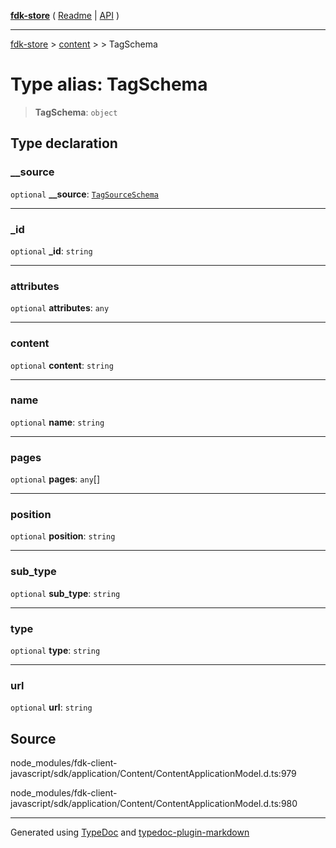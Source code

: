 [**fdk-store**](../../../README.md) ( [Readme](../../../README.md) \| [API](../../../API.md) )

---

[fdk-store](../../../API.md) > [content](../../README.md) > [<internal>](../README.md) > TagSchema

# Type alias: TagSchema

> **TagSchema**: `object`

## Type declaration

### \_\_source

`optional` **\_\_source**: [`TagSourceSchema`](type-alias.TagSourceSchema.md)

---

### \_id

`optional` **\_id**: `string`

---

### attributes

`optional` **attributes**: `any`

---

### content

`optional` **content**: `string`

---

### name

`optional` **name**: `string`

---

### pages

`optional` **pages**: `any`[]

---

### position

`optional` **position**: `string`

---

### sub_type

`optional` **sub_type**: `string`

---

### type

`optional` **type**: `string`

---

### url

`optional` **url**: `string`

## Source

node_modules/fdk-client-javascript/sdk/application/Content/ContentApplicationModel.d.ts:979

node_modules/fdk-client-javascript/sdk/application/Content/ContentApplicationModel.d.ts:980

---

Generated using [TypeDoc](https://typedoc.org/) and [typedoc-plugin-markdown](https://www.npmjs.com/package/typedoc-plugin-markdown)
